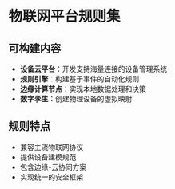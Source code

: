 # 物联网平台规则集

## 可构建内容

* **设备云平台**：开发支持海量连接的设备管理系统
* **规则引擎**：构建基于事件的自动化规则
* **边缘计算节点**：实现本地数据处理和决策
* **数字孪生**：创建物理设备的虚拟映射

## 规则特点

- 兼容主流物联网协议
- 提供设备建模规范
- 包含边缘-云协同方案
- 实现统一的安全框架
